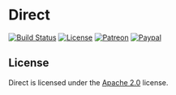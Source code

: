 # Direct

[![Build Status](https://api.travis-ci.com/LXGaming/Direct.svg?branch=master)](https://travis-ci.com/LXGaming/Direct)
[![License](https://lxgaming.github.io/badges/License-Apache%202.0-blue.svg)](https://www.apache.org/licenses/LICENSE-2.0)
[![Patreon](https://lxgaming.github.io/badges/Patreon-donate-yellow.svg)](https://www.patreon.com/lxgaming)
[![Paypal](https://lxgaming.github.io/badges/Paypal-donate-yellow.svg)](https://www.paypal.com/cgi-bin/webscr?cmd=_s-xclick&hosted_button_id=CZUUA6LE7YS44&item_name=Direct+(from+GitHub.com))

## License
Direct is licensed under the [Apache 2.0](https://www.apache.org/licenses/LICENSE-2.0) license.